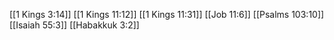 [[1 Kings 3:14]]
[[1 Kings 11:12]]
[[1 Kings 11:31]]
[[Job 11:6]]
[[Psalms 103:10]]
[[Isaiah 55:3]]
[[Habakkuk 3:2]]
